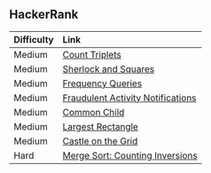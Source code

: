 
## HackerRank
|Difficulty| Link|
|:---|:---|
|Medium|[Count Triplets](hackerrank/CountTriplets.java)|
|Medium|[Sherlock and Squares](hackerrank/SherlockAndAnagrams.java)|
|Medium|[Frequency Queries](hackerrank/FreqQuery.java)|
|Medium|[Fraudulent Activity Notifications](hackerrank/FraudulentActivityNotifications.java)|
|Medium|[Common Child](hackerrank/CommonChild.java)|
|Medium|[Largest Rectangle](hackerrank/LargestRectangle.java)|
|Medium|[Castle on the Grid](hackerrank/CastleOnTheGrid.java)|
|Hard|[Merge Sort: Counting Inversions](hackerrank/CountInversions.java)|
